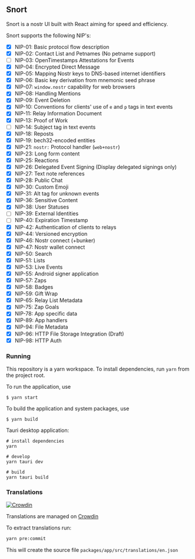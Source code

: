 ## Snort

Snort is a nostr UI built with React aiming for speed and efficiency.

Snort supports the following NIP's:

- [x] NIP-01: Basic protocol flow description
- [x] NIP-02: Contact List and Petnames (No petname support)
- [ ] NIP-03: OpenTimestamps Attestations for Events
- [x] NIP-04: Encrypted Direct Message
- [x] NIP-05: Mapping Nostr keys to DNS-based internet identifiers
- [x] NIP-06: Basic key derivation from mnemonic seed phrase
- [x] NIP-07: `window.nostr` capability for web browsers
- [x] NIP-08: Handling Mentions
- [x] NIP-09: Event Deletion
- [x] NIP-10: Conventions for clients' use of `e` and `p` tags in text events
- [x] NIP-11: Relay Information Document
- [x] NIP-13: Proof of Work
- [ ] NIP-14: Subject tag in text events
- [x] NIP-18: Reposts
- [x] NIP-19: bech32-encoded entities
- [x] NIP-21: `nostr:` Protocol handler (`web+nostr`)
- [x] NIP-23: Long form content
- [x] NIP-25: Reactions
- [x] NIP-26: Delegated Event Signing (Display delegated signings only)
- [x] NIP-27: Text note references
- [x] NIP-28: Public Chat
- [x] NIP-30: Custom Emoji
- [x] NIP-31: Alt tag for unknown events
- [x] NIP-36: Sensitive Content
- [x] NIP-38: User Statuses
- [ ] NIP-39: External Identities
- [ ] NIP-40: Expiration Timestamp
- [x] NIP-42: Authentication of clients to relays
- [x] NIP-44: Versioned encryption
- [x] NIP-46: Nostr connect (+bunker)
- [x] NIP-47: Nostr wallet connect
- [x] NIP-50: Search
- [x] NIP-51: Lists
- [x] NIP-53: Live Events
- [x] NIP-55: Android signer application
- [x] NIP-57: Zaps
- [x] NIP-58: Badges
- [x] NIP-59: Gift Wrap
- [x] NIP-65: Relay List Metadata
- [x] NIP-75: Zap Goals
- [x] NIP-78: App specific data
- [x] NIP-89: App handlers
- [x] NIP-94: File Metadata
- [x] NIP-96: HTTP File Storage Integration (Draft)
- [x] NIP-98: HTTP Auth

### Running

This repository is a yarn workspace. To install dependencies, run `yarn` from the project root.

To run the application, use

```
$ yarn start
```

To build the application and system packages, use

```
$ yarn build
```

Tauri desktop application:

```
# install dependencies
yarn

# develop
yarn tauri dev

# build
yarn tauri build
```

### Translations

[![Crowdin](https://badges.crowdin.net/snort/localized.svg)](https://crowdin.com/project/snort)

Translations are managed on [Crowdin](https://crowdin.com/project/snort)

To extract translations run:

```bash
yarn pre:commit
```

This will create the source file `packages/app/src/translations/en.json`
